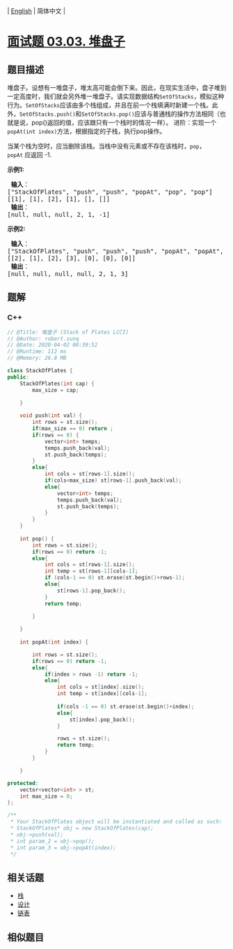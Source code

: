 
| [English](README_EN.md) | 简体中文 |

# [面试题 03.03. 堆盘子](https://leetcode.cn//problems/stack-of-plates-lcci/)

## 题目描述

<p>堆盘子。设想有一堆盘子，堆太高可能会倒下来。因此，在现实生活中，盘子堆到一定高度时，我们就会另外堆一堆盘子。请实现数据结构<code>SetOfStacks</code>，模拟这种行为。<code>SetOfStacks</code>应该由多个栈组成，并且在前一个栈填满时新建一个栈。此外，<code>SetOfStacks.push()</code>和<code>SetOfStacks.pop()</code>应该与普通栈的操作方法相同（也就是说，pop()返回的值，应该跟只有一个栈时的情况一样）。 进阶：实现一个<code>popAt(int index)</code>方法，根据指定的子栈，执行pop操作。</p>

<p>当某个栈为空时，应当删除该栈。当栈中没有元素或不存在该栈时，<code>pop</code>，<code>popAt</code>&nbsp;应返回 -1.</p>

<p><strong>示例1:</strong></p>

<pre><strong> 输入</strong>：
[&quot;StackOfPlates&quot;, &quot;push&quot;, &quot;push&quot;, &quot;popAt&quot;, &quot;pop&quot;, &quot;pop&quot;]
[[1], [1], [2], [1], [], []]
<strong> 输出</strong>：
[null, null, null, 2, 1, -1]
</pre>

<p><strong>示例2:</strong></p>

<pre><strong> 输入</strong>：
[&quot;StackOfPlates&quot;, &quot;push&quot;, &quot;push&quot;, &quot;push&quot;, &quot;popAt&quot;, &quot;popAt&quot;, &quot;popAt&quot;]
[[2], [1], [2], [3], [0], [0], [0]]
<strong> 输出</strong>：
[null, null, null, null, 2, 1, 3]
</pre>


## 题解


### C++

```C++
// @Title: 堆盘子 (Stack of Plates LCCI)
// @Author: robert.sunq
// @Date: 2020-04-02 00:39:52
// @Runtime: 112 ms
// @Memory: 26.8 MB

class StackOfPlates {
public:
    StackOfPlates(int cap) {
        max_size = cap;

    }
    
    void push(int val) {
        int rows = st.size();
        if(max_size == 0) return ;
        if(rows == 0) {
            vector<int> temps;
            temps.push_back(val);
            st.push_back(temps);
        }
        else{
            int cols = st[rows-1].size();
            if(cols<max_size) st[rows-1].push_back(val);
            else{
                vector<int> temps;
                temps.push_back(val);
                st.push_back(temps);
            }
        }
    }
    
    int pop() {
        int rows = st.size();
        if(rows == 0) return -1;
        else{
            int cols = st[rows-1].size();
            int temp = st[rows-1][cols-1];
            if (cols-1 == 0) st.erase(st.begin()+rows-1);
            else{
                st[rows-1].pop_back();
            }
            return temp;
            
        }

    }
    
    int popAt(int index) {

        int rows = st.size();
        if(rows == 0) return -1;
        else{
            if(index > rows -1) return -1;
            else{
                int cols = st[index].size();
                int temp = st[index][cols-1];
                
                if(cols -1 == 0) st.erase(st.begin()+index);
                else{
                    st[index].pop_back();
                }

                rows = st.size();
                return temp;
            } 
        }

    }

protected:
    vector<vector<int> > st;
    int max_size = 0;
};

/**
 * Your StackOfPlates object will be instantiated and called as such:
 * StackOfPlates* obj = new StackOfPlates(cap);
 * obj->push(val);
 * int param_2 = obj->pop();
 * int param_3 = obj->popAt(index);
 */
```



## 相关话题

- [栈](https://leetcode.cn//tag/stack)
- [设计](https://leetcode.cn//tag/design)
- [链表](https://leetcode.cn//tag/linked-list)

## 相似题目




